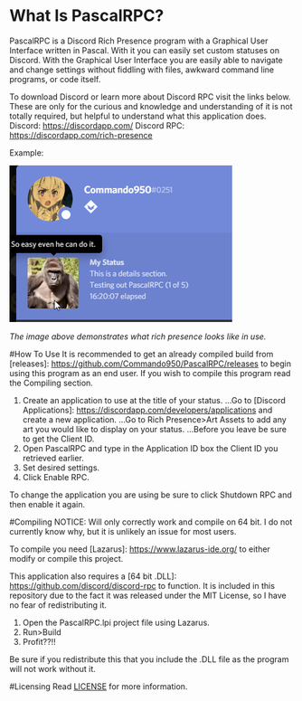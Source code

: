 # What Is PascalRPC?
PascalRPC is a Discord Rich Presence program with a Graphical User Interface written in Pascal. With it you can easily set custom statuses on Discord. With the Graphical User Interface you are easily able to navigate and change settings without fiddling with files, awkward command line programs, or code itself.

To download Discord or learn more about Discord RPC visit the links below. These are only for the curious and knowledge and understanding of it is not totally required, but helpful to understand what this application does.
Discord: <https://discordapp.com/>
Discord RPC: <https://discordapp.com/rich-presence>

Example:

![alt text](https://github.com/Commando950/PascalRPC/raw/master/example.png "An example in action.")

*The image above demonstrates what rich presence looks like in use.*

#How To Use
It is recommended to get an already compiled build from [releases]: https://github.com/Commando950/PascalRPC/releases to begin using this program as an end user. If you wish to compile this program read the Compiling section.

1. Create an application to use at the title of your status. 
...Go to [Discord Applications]: https://discordapp.com/developers/applications and create a new application.
...Go to Rich Presence>Art Assets to add any art you would like to display on your status.
...Before you leave be sure to get the Client ID.
2. Open PascalRPC and type in the Application ID box the Client ID you retrieved earlier.
3. Set desired settings.
4. Click Enable RPC.

To change the application you are using be sure to click Shutdown RPC and then enable it again.

#Compiling
NOTICE: Will only correctly work and compile on 64 bit. I do not currently know why, but it is unlikely an issue for most users.

To compile you need [Lazarus]: https://www.lazarus-ide.org/ to either modify or compile this project.

This application also requires a [64 bit .DLL]: https://github.com/discord/discord-rpc to function. It is included in this repository due to the fact it was released under the MIT License, so I have no fear of redistributing it.

1. Open the PascalRPC.lpi project file using Lazarus.
2. Run>Build
3. Profit??!!

Be sure if you redistribute this that you include the .DLL file as the program will not work without it.

#Licensing
Read [LICENSE](../blob/master/LICENSE) for more information.